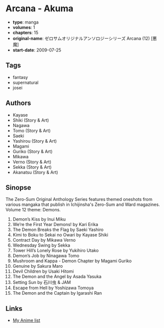 # Arcana - Akuma

-   **type**: manga
-   **volumes**: 1
-   **chapters**: 15
-   **original-name**: ゼロサムオリジナルアンソロジーシリーズ Arcana (12) [悪魔]
-   **start-date**: 2009-07-25

## Tags

-   fantasy
-   supernatural
-   josei

## Authors

-   Kayase
-   Shiki (Story & Art)
-   Nagawa
-   Tomo (Story & Art)
-   Saeki
-   Yashirou (Story & Art)
-   Magami
-   Guriko (Story & Art)
-   Mikawa
-   Verno (Story & Art)
-   Sekka (Story & Art)
-   Akanatsu (Story & Art)

## Sinopse

The Zero-Sum Original Anthology Series features themed oneshots from various mangaka that publish in Ichijinsha's Zero-Sum and Ward magazines. Volume 12 theme: Demons.

1. Demon’s Kiss by Inui Miku
2. We’re the First Year Demons! by Kari Erika
3. The Demon Breaks the Flag by Saeki Yashiro
4. Kimi to Boku to Sekai no Owari by Kayase Shiki
5. Contract Day by Mikawa Verno
6. Wednesday Swing by Sekka
7. Tower Hill’s Lonely Rose by Yukihiro Utako
8. Demon’s Job by Ninagawa Tomo
9. Mushroom and Kappa - Demon Chapter by Magami Guriko
10. Genuine by Sakura Maro
11. Devil Children by Usaki Hitomi
12. The Demon and the Angel by Asada Yasuka
13. Setting Sun by 石川虫 & JAM
14. Escape from Hell by Yoshizawa Tomoya
15. The Demon and the Captain by Igarashi Ran

## Links

-   [My Anime list](https://myanimelist.net/manga/24482/Arcana_-_Akuma)
